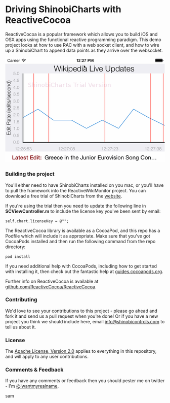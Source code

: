# Driving ShinobiCharts with ReactiveCocoa

ReactiveCocoa is a popular framework which allows you to build iOS and OSX apps
using the functional reactive programming paradigm. This demo project looks at
how to use RAC with a web socket client, and how to wire up a ShinobiChart to
append data points as they arrive over the websocket.

![ReactiveShinobi](assets/reactive-shinobi-complete.gif)

### Building the project

You'll either need to have ShinobiCharts installed on you mac, or you'll have
to pull the framework into the ReactiveWikiMonitor project. You can download a free
trial of ShinobiCharts from the
[website](http://www.shinobicontrols.com/ios/shinobicharts/price-plans/shinobicharts-premium/shinobicharts-free-trial-form).

If you're using the trial then you need to update the following line in
__SCViewController.m__ to include the license key you've been sent by email:

    self.chart.licenseKey = @"";

The ReactiveCocoa library is available as a CocoaPod, and this repo has a Podfile which
will include it as appropriate. Make sure that you've got CocoaPods installed
and then run the following command from the repo directory:

    pod install

If you need additional help with CocoaPods, including how to get started with
installing it, then check out the fantastic help at
[guides.cocoapods.org](http://guides.cocoapods.org/).

Further info on ReactiveCocoa is available at
[github.com/ReactiveCocoa/ReactiveCocoa](https://github.com/ReactiveCocoa/ReactiveCocoa).


### Contributing

We'd love to see your contributions to this project - please go ahead and fork
it and send us a pull request when you're done! Or if you have a new project you
think we should include here, email info@shinobicontrols.com to tell us about it.

### License

The [Apache License, Version 2.0](license) applies to everything in this
repository, and will apply to any user contributions.

### Comments & Feedback

If you have any comments or feedback then you should pester me on twitter - I'm
[@iwantmyrealname](https://twitter.com/iwantmyrealname).

sam
